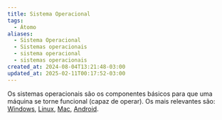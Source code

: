 ```yaml
---
title: Sistema Operacional
tags:
  - Átomo
aliases:
  - Sistema Operacional
  - Sistemas operacionais
  - sistema operacional
  - sistemas operacionais
created_at: 2024-08-04T13:21:48-03:00
updated_at: 2025-02-11T00:17:52-03:00
---
```


Os sistemas operacionais são os componentes básicos para que uma máquina se torne funcional (capaz de operar). Os mais relevantes são: [Windows](../../../07/26/entrada/Windows.md), [Linux](../../../07/26/entrada/Linux.md), [Mac](../../../07/12/entrada/Mac.md), [Android](../../../07/26/entrada/Android.md).